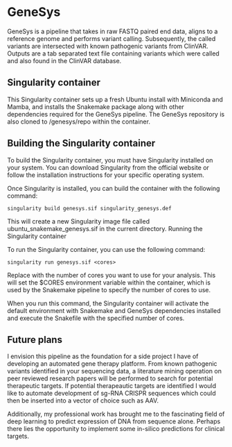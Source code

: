 # GeneSys 

GeneSys is a pipeline that takes in raw FASTQ paired end data, aligns to a reference genome and performs variant calling. Subsequently, the called variants are intersected with known pathogenic variants from ClinVAR. Outputs are a tab separated text file containing variants which were called and also found in the ClinVAR database.

## Singularity container 

This Singularity container sets up a fresh Ubuntu install with Miniconda and Mamba, and installs the Snakemake package along with other dependencies required for the GeneSys pipeline. The GeneSys repository is also cloned to /genesys/repo within the container.

## Building the Singularity container

To build the Singularity container, you must have Singularity installed on your system. You can download Singularity from the official website or follow the installation instructions for your specific operating system.

Once Singularity is installed, you can build the container with the following command:

`singularity build genesys.sif singularity_genesys.def`

This will create a new Singularity image file called ubuntu_snakemake_genesys.sif in the current directory.
Running the Singularity container

To run the Singularity container, you can use the following command:

`singularity run genesys.sif <cores>` 
 
Replace <cores> with the number of cores you want to use for your analysis. This will set the $CORES environment variable within the container, which is used by the Snakemake pipeline to specify the number of cores to use.

When you run this command, the Singularity container will activate the default environment with Snakemake and GeneSys dependencies installed and execute the Snakefile with the specified number of cores.

## Future plans
I envision this pipeline as the foundation for a side project I have of developing an automated gene therapy platform. From known pathogenic variants identified in your sequencing data, a literature mining operation on peer reviewed research papers will be performed to search for potential therapeutic targets. If potential therapeautic targets are identified I would like to automate development of sg-RNA CRISPR sequences which could then be inserted into a vector of choice such as AAV. 

Additionally, my professional work has brought me to the fascinating field of deep learning to predict expression of DNA from sequence alone. Perhaps there lies the opportunity to implement some in-silico predictions for clinical targets.  

